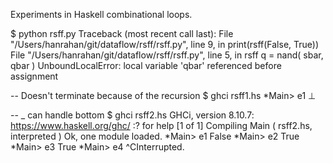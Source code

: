 Experiments in Haskell combinational loops.

$ python rsff.py
Traceback (most recent call last):
  File "/Users/hanrahan/git/dataflow/rsff/rsff.py", line 9, in <module>
    print(rsff(False, True))
  File "/Users/hanrahan/git/dataflow/rsff/rsff.py", line 5, in rsff
    q = nand( sbar, qbar )
UnboundLocalError: local variable 'qbar' referenced before assignment

-- Doesn't terminate because of the recursion
$ ghci rsff1.hs
*Main> e1
⊥

-- _ can handle bottom
$ ghci rsff2.hs
GHCi, version 8.10.7: https://www.haskell.org/ghc/  :? for help
[1 of 1] Compiling Main             ( rsff2.hs, interpreted )
Ok, one module loaded.
*Main> e1
False
*Main> e2
True
*Main> e3
True
*Main> e4
^CInterrupted.


